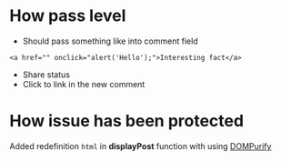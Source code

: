 # How pass level

- Should pass something like into comment field
```
<a href="" onclick="alert('Hello');">Interesting fact</a>
```
- Share status
- Click to link in the new comment


# How issue has been protected

Added redefinition `html` in **displayPost** function with using [DOMPurify](https://github.com/cure53/DOMPurify)